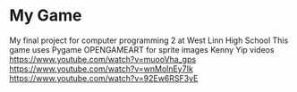 # My Game
My final project for computer programming 2 at West Linn High School
This game uses Pygame
OPENGAMEART for sprite images
Kenny Yip videos
https://www.youtube.com/watch?v=muooVha_gps
https://www.youtube.com/watch?v=wnMolnEy7Ik
https://www.youtube.com/watch?v=92Ew6RSF3yE
